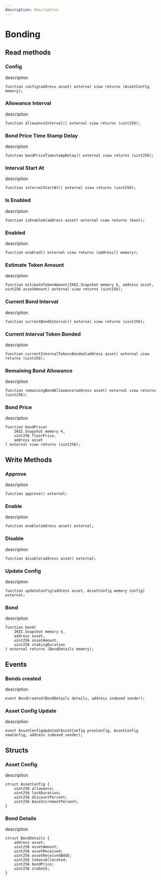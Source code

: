 ```yaml
---
description: description
---
```


# Bonding

## Read methods

### Config

description

```solidity
function config(address asset) external view returns (AssetConfig memory);
```

### Allowance Interval

description

```solidity
function allowanceInterval() external view returns (uint256);
```

### Bond Price Time Stamp Delay

description

```solidity
function bondPriceTimestampDelay() external view returns (uint256);
```

### Interval Start At&#x20;

description

```solidity
function intervalStartAt() external view returns (uint256);
```

### Is Enabled

description

```solidity
function isEnabled(address asset) external view returns (bool);
```

### Enabled&#x20;

description

```solidity
function enabled() external view returns (address[] memory);
```

### Estimate Token Amount

description

```solidity
function estimateTokenAmount(IKEI.Snapshot memory k, address asset, uint256 assetAmount) external view returns (uint256);
```

### Current Bond Interval

description

```solidity
function currentBondInterval() external view returns (uint256);
```

### Current Interval Token Bonded

description

```solidity
function currentIntervalTokensBonded(address asset) external view returns (uint256);
```

### Remaining Bond Allowance

description

```solidity
function remainingBondAllowance(address asset) external view returns (uint256);
```

### Bond Price

description

```solidity
function bondPrice(
    IKEI.Snapshot memory k,
    uint256 floorPrice,
    address asset
) external view returns (uint256);
```

## Write Methods

### Approve

description

```solidity
function approve() external;
```

### Enable

description

```solidity
function enable(address asset) external;
```

### Disable&#x20;

description

```solidity
function disable(address asset) external;
```

### Update Config

description

```solidity
function updateConfig(address asset, AssetConfig memory config) external;
```

### Bond

description

```solidity
function bond(
    IKEI.Snapshot memory k,
    address asset,
    uint256 assetAmount,
    uint256 stakingDuration
) external returns (BondDetails memory);
```

## Events

### Bonds created

description

```solidity
event BondCreated(BondDetails details, address indexed sender);
```

### Asset Config Update

description

```solidity
event AssetConfigUpdated(AssetConfig prevConfig, AssetConfig newConfig, address indexed sender);
```

## Structs

### Asset Config

description

```solidity
struct AssetConfig {
    uint256 allowance;
    uint256 lockDuration;
    uint256 discountPercent;
    uint256 baseIncrementPercent;
}
```

### Bond Details&#x20;

description

```solidity
struct BondDetails {
    address asset;
    uint256 assetAmount;
    uint256 assetReceived;
    uint256 assetReceivedBASE;
    uint256 tokensAllocated;
    uint256 bondPrice;
    uint256 stakeId;
}
```

###

